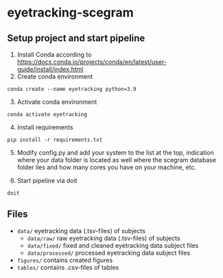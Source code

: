 # **eyetracking-scegram**

## **Setup project and start pipeline**

1. Install Conda according to https://docs.conda.io/projects/conda/en/latest/user-guide/install/index.html
2. Create conda environment
```console
conda create --name eyetracking python=3.9
```
3. Activate conda environment
```console
conda activate eyetracking
```
4. Install requirements
```console
pip install -r requirements.txt
```

5. Modify config.py and add your system to the list at the top, indication where your data folder is located as well where the scegram database folder lies and how many cores you have on your machine, etc.

6. Start pipeline via doit
```console
doit
```

## **Files**
- `data/` eyetracking data (.tsv-files) of subjects
  - `data/raw/` raw eyetracking data (.tsv-files) of subjects
  - `data/fixed/` fixed and cleaned eyetracking data subject files 
  - `data/processed/` processed eyetracking data subject files 
- `figures/` contains created figures
- `tables/` contains .csv-files of tables